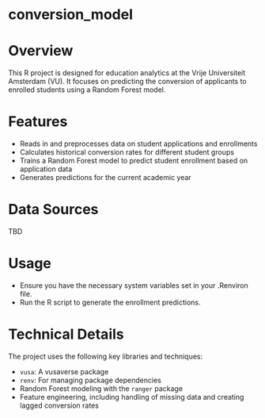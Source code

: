 # conversion_model

# Overview
This R project is designed for education analytics at the Vrije Universiteit Amsterdam (VU). It focuses on predicting the conversion of applicants to enrolled students using a Random Forest model.

# Features

- Reads in and preprocesses data on student applications and enrollments
- Calculates historical conversion rates for different student groups
- Trains a Random Forest model to predict student enrollment based on application data
- Generates predictions for the current academic year

# Data Sources

TBD

# Usage

- Ensure you have the necessary system variables set in your .Renviron file.
- Run the R script to generate the enrollment predictions.

# Technical Details
The project uses the following key libraries and techniques:

- `vusa`: A vusaverse package
- `renv`: For managing package dependencies
- Random Forest modeling with the `ranger` package
- Feature engineering, including handling of missing data and creating lagged conversion rates
